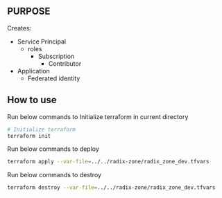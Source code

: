 ## PURPOSE

Creates:

- Service Principal
  - roles
    - Subscription
      - Contributor
- Application
  - Federated identity

## How to use

Run below commands to Initialize terraform in current directory

```sh
# Initialize terraform
terraform init
```

Run below commands to deploy

```sh
terraform apply --var-file=../../radix-zone/radix_zone_dev.tfvars
```

Run below commands to destroy

```sh
terraform destroy --var-file=../../radix-zone/radix_zone_dev.tfvars
```
